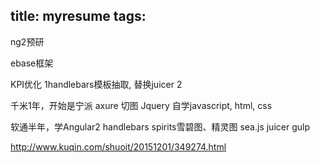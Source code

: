 title: myresume
tags:
---

ng2预研

ebase框架

KPI优化
1handlebars模板抽取, 替换juicer
2

千米1年，开始是宁派
axure
切图
Jquery
自学javascript, html, css

软通半年，学Angular2
handlebars
spirits雪碧图、精灵图
sea.js
juicer
gulp

http://www.kuqin.com/shuoit/20151201/349274.html